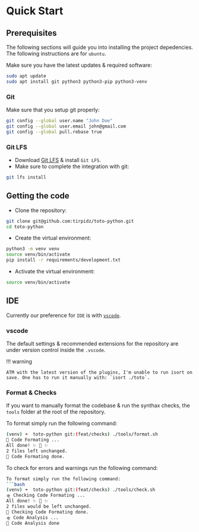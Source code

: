 # Quick Start

## Prerequisites

The following sections will guide you into installing the project depedencies. The following instructions are for `ubuntu`.

Make sure you have the latest updates & required software:
```bash
sudo apt update
sudo apt install git python3 python3-pip python3-venv
```

### Git

Make sure that you setup git properly:
```bash
git config --global user.name "John Doe"
git config --global user.email john@gmail.com
git config --global pull.rebase true
```

### Git LFS

* Download [Git LFS](https://git-lfs.com/) & install `Git LFS`.
* Make sure to complete the integration with git:
```bash
git lfs install
```

## Getting the code

* Clone the repository:
```bash
git clone git@github.com:tirpidz/toto-python.git
cd toto-python
```
* Create the virtual environment:
```bash
python3 -m venv venv
source venv/bin/activate
pip install -r requirements/development.txt
```
* Activate the virtual environment:
```bash
source venv/bin/activate
```
## IDE

Currently our preference for `IDE` is with [`vscode`](https://code.visualstudio.com/).

### vscode

The default settings & recommended extensions for the repository are under version control inside the `.vscode`.

!!! warning

    ATM with the latest version of the plugins, I'm unable to run isort on save. One has to run it manually with: `isort ./toto`.

### Format & Checks

If you want to manually format the codebase & run the synthax checks, the `tools` folder at the root of the repository.

To format simply run the following command:
```bash
(venv) ➜  toto-python git:(feat/checks) ./tools/format.sh       
🔨 Code Formating ...
All done! ✨ 🍰 ✨
2 files left unchanged.
💫 Code Formating done.
```

To check for errors and warnings run the following command:
```bash
To format simply run the following command:
```bash
(venv) ➜  toto-python git:(feat/checks) ./tools/check.sh 
🛸 Checking Code Formating ...
All done! ✨ 🍰 ✨
2 files would be left unchanged.
💫 Checking Code Formating done.
🛸 Code Analysis ...
💫 Code Analysis done
```
